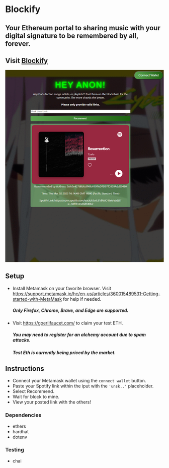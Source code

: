 # Blockify 

## Your Ethereum portal to sharing music with your digital signature to be remembered by all, forever.

## Visit [Blockify](https://blockify.iliacodes.repl.co/)
![Blockify](https://github.com/iliacodes/blockify/blob/main/docs/blockify%20homepage.png)

## Setup

- Install Metamask on your favorite browser. Visit https://support.metamask.io/hc/en-us/articles/360015489531-Getting-started-with-MetaMask for help if needed.
  ##### *Only Firefox, Chrome, Brave, and Edge are supported.*
- Visit https://goerlifaucet.com/ to claim your test ETH.
  ##### *You may need to register for an alchemy account due to spam attacks.*
  ##### *Test Eth is currently being priced by the market.*

## Instructions
- Connect your Metamask wallet using the `connect wallet` button.
- Paste your Spotify link within the iput with the `'unsk..'` placeholder.
- Select Recommend. 
- Wait for block to mine.
- View your posted link with the others!


### Dependencies 

- ethers
- hardhat
- dotenv

### Testing 
- chai


